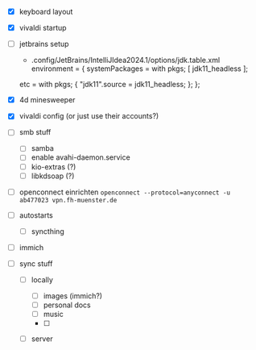 - [x] keyboard layout
- [x] vivaldi startup
- [ ] jetbrains setup
    - .config/JetBrains/IntelliJIdea2024.1/options/jdk.table.xml
      environment = {
    systemPackages = with pkgs; [ jdk11_headless ];

    etc = with pkgs; {
      "jdk11".source = jdk11_headless;
    };
  };
- [x] 4d minesweeper
- [x] vivaldi config (or just use their accounts?)
- [ ] smb stuff
    - [ ] samba
    - [ ] enable avahi-daemon.service
    - [ ] kio-extras (?)
    - [ ] libkdsoap (?)
- [ ] openconnect einrichten `openconnect --protocol=anyconnect -u ab477023 vpn.fh-muenster.de`
- [ ] autostarts
    - [ ] syncthing
- [ ] immich
- [ ] sync stuff
    - [ ] locally
        - [ ] images (immich?)
        - [ ] personal docs
        - [ ] music
        - [ ]
    - [ ] server

